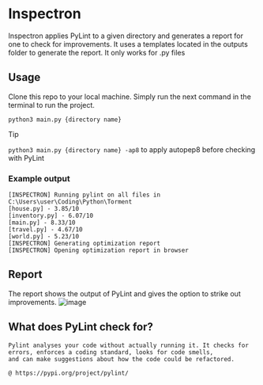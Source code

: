 # Inspectron
Inspectron applies PyLint to a given directory and generates a report for one to check for improvements.
It uses a templates located in the outputs folder to generate the report. It only works for .py files

## Usage
Clone this repo to your local machine.
Simply run the next command in the terminal to run the project.

```
python3 main.py {directory name}
```

> [!TIP]
> `python3 main.py {directory name} -ap8`
> to apply autopep8 before checking with PyLint



### Example output
```
[INSPECTRON] Running pylint on all files in C:\Users\user\Coding\Python\Torment
[house.py] - 3.85/10 
[inventory.py] - 6.07/10 
[main.py] - 8.33/10 
[travel.py] - 4.67/10 
[world.py] - 5.23/10 
[INSPECTRON] Generating optimization report
[INSPECTRON] Opening optimization report in browser
```

## Report

The report shows the output of PyLint and gives the option to strike out improvements.
![image](https://github.com/Callisto-Casale/Inspectron/assets/93484170/c3805b3a-1c98-47be-ad55-4f2a895c3a74)


## What does PyLint check for?
```
Pylint analyses your code without actually running it. It checks for errors, enforces a coding standard, looks for code smells,
and can make suggestions about how the code could be refactored.

@ https://pypi.org/project/pylint/
```


